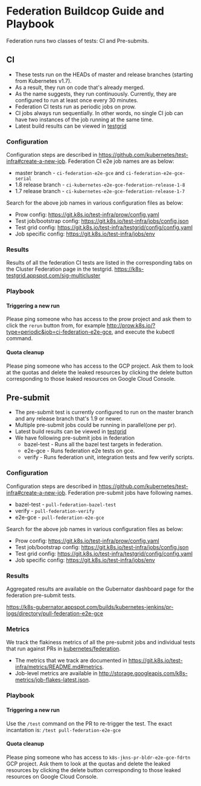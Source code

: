 # Federation Buildcop Guide and Playbook

Federation runs two classes of tests: CI and Pre-submits.

## CI

* These tests run on the HEADs of master and release branches (starting
  from Kubernetes v1.7).
* As a result, they run on code that's already merged.
* As the name suggests, they run continuously. Currently, they are
  configured to run at least once every 30 minutes.
* Federation CI tests run as periodic jobs on prow.
* CI jobs always run sequentially. In other words, no single CI job
  can have two instances of the job running at the same time.
* Latest build results can be viewed in [testgrid](https://k8s-testgrid.appspot.com/sig-multicluster)

### Configuration

Configuration steps are described in https://github.com/kubernetes/test-infra#create-a-new-job.
Federation CI e2e job names are as below:
* master branch - `ci-federation-e2e-gce` and `ci-federation-e2e-gce-serial`
* 1.8 release branch - `ci-kubernetes-e2e-gce-federation-release-1-8`
* 1.7 release branch - `ci-kubernetes-e2e-gce-federation-release-1-7`

Search for the above job names in various configuration files as below:

* Prow config: https://git.k8s.io/test-infra/prow/config.yaml
* Test job/bootstrap config: https://git.k8s.io/test-infra/jobs/config.json
* Test grid config: https://git.k8s.io/test-infra/testgrid/config/config.yaml
* Job specific config: https://git.k8s.io/test-infra/jobs/env

### Results

Results of all the federation CI tests are listed in the corresponding 
tabs on the Cluster Federation page in the testgrid.
https://k8s-testgrid.appspot.com/sig-multicluster

### Playbook

#### Triggering a new run

Please ping someone who has access to the prow project and ask
them to click the `rerun` button from, for example 
http://prow.k8s.io/?type=periodic&job=ci-federation-e2e-gce,
and execute the kubectl command.

#### Quota cleanup

Please ping someone who has access to the GCP project. Ask them to
look at the quotas and delete the leaked resources by clicking the
delete button corresponding to those leaked resources on Google Cloud
Console.


## Pre-submit

* The pre-submit test is currently configured to run on the master
  branch and any release branch that's 1.9 or newer.
* Multiple pre-submit jobs could be running in parallel(one per pr).
* Latest build results can be viewed in [testgrid](https://k8s-testgrid.appspot.com/presubmits-federation)
* We have following pre-submit jobs in federation
  * bazel-test - Runs all the bazel test targets in federation.
  * e2e-gce - Runs federation e2e tests on gce.
  * verify - Runs federation unit, integration tests and few verify scripts.

### Configuration

Configuration steps are described in https://github.com/kubernetes/test-infra#create-a-new-job.
Federation pre-submit jobs have following names.
* bazel-test - `pull-federation-bazel-test`
* verify - `pull-federation-verify`
* e2e-gce - `pull-federation-e2e-gce`

Search for the above job names in various configuration files as below:

* Prow config: https://git.k8s.io/test-infra/prow/config.yaml
* Test job/bootstrap config: https://git.k8s.io/test-infra/jobs/config.json
* Test grid config: https://git.k8s.io/test-infra/testgrid/config/config.yaml
* Job specific config: https://git.k8s.io/test-infra/jobs/env

### Results

Aggregated results are available on the Gubernator dashboard page for
the federation pre-submit tests.

https://k8s-gubernator.appspot.com/builds/kubernetes-jenkins/pr-logs/directory/pull-federation-e2e-gce

### Metrics

We track the flakiness metrics of all the pre-submit jobs and
individual tests that run against PRs in
[kubernetes/federation](https://github.com/kubernetes/federation).

* The metrics that we track are documented in https://git.k8s.io/test-infra/metrics/README.md#metrics.
* Job-level metrics are available in http://storage.googleapis.com/k8s-metrics/job-flakes-latest.json.

### Playbook

#### Triggering a new run

Use the `/test` command on the PR to re-trigger the test. The exact
incantation is: `/test pull-federation-e2e-gce`

#### Quota cleanup

Please ping someone who has access to `k8s-jkns-pr-bldr-e2e-gce-fdrtn`
GCP project. Ask them to look at the quotas and delete the leaked
resources by clicking the delete button corresponding to those leaked
resources on Google Cloud Console.
